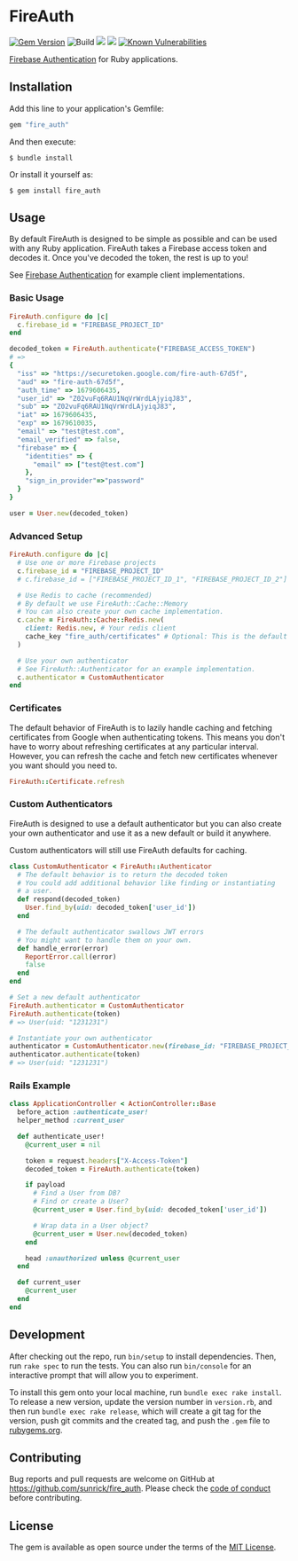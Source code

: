 # FireAuth

[![Gem Version](https://badge.fury.io/rb/fire_auth.svg)](https://rubygems.org/gems/fire_auth)
![Build](https://github.com/sunrick/fire_auth/workflows/CI/badge.svg)
<a href="https://codeclimate.com/github/sunrick/fire_auth/maintainability"><img src="https://api.codeclimate.com/v1/badges/5e8eadb4762ad371641c/maintainability" /></a>
<a href="https://codeclimate.com/github/sunrick/fire_auth/test_coverage"><img src="https://api.codeclimate.com/v1/badges/5e8eadb4762ad371641c/test_coverage" /></a>
[![Known Vulnerabilities](https://snyk.io/test/github/sunrick/fire_auth/badge.svg)](https://snyk.io/test/github/{username}/{repo})

[Firebase Authentication](https://firebase.google.com/docs/auth) for Ruby applications.

## Installation

Add this line to your application's Gemfile:

```ruby
gem "fire_auth"
```

And then execute:

    $ bundle install

Or install it yourself as:

    $ gem install fire_auth

## Usage

By default FireAuth is designed to be simple as possible and can be used with any Ruby application.
FireAuth takes a Firebase access token and decodes it. Once you've decoded the token, the rest is up to you!

See [Firebase Authentication](https://firebase.google.com/docs/auth) for example client implementations.

### Basic Usage
```rb
FireAuth.configure do |c|
  c.firebase_id = "FIREBASE_PROJECT_ID"
end

decoded_token = FireAuth.authenticate("FIREBASE_ACCESS_TOKEN")
# =>
{
  "iss" => "https://securetoken.google.com/fire-auth-67d5f",
  "aud" => "fire-auth-67d5f",
  "auth_time" => 1679606435,
  "user_id" => "Z02vuFq6RAU1NqVrWrdLAjyiqJ83",
  "sub" => "Z02vuFq6RAU1NqVrWrdLAjyiqJ83",
  "iat" => 1679606435,
  "exp" => 1679610035,
  "email" => "test@test.com",
  "email_verified" => false,
  "firebase" => {
    "identities" => {
      "email" => ["test@test.com"]
    },
    "sign_in_provider"=>"password"
  }
}

user = User.new(decoded_token)
```

### Advanced Setup

```rb
FireAuth.configure do |c|
  # Use one or more Firebase projects
  c.firebase_id = "FIREBASE_PROJECT_ID"
  # c.firebase_id = ["FIREBASE_PROJECT_ID_1", "FIREBASE_PROJECT_ID_2"]

  # Use Redis to cache (recommended)
  # By default we use FireAuth::Cache::Memory
  # You can also create your own cache implementation.
  c.cache = FireAuth::Cache::Redis.new(
    client: Redis.new, # Your redis client
    cache_key "fire_auth/certificates" # Optional: This is the default key
  )

  # Use your own authenticator
  # See FireAuth::Authenticator for an example implementation.
  c.authenticator = CustomAuthenticator
end
```

### Certificates

The default behavior of FireAuth is to lazily handle caching and fetching certificates from Google when authenticating tokens. This means you don't have to worry about refreshing certificates at any particular interval. However, you can refresh the cache and fetch new certificates whenever you want should you need to.

```rb
FireAuth::Certificate.refresh
```

### Custom Authenticators

FireAuth is designed to use a default authenticator but you can also create your own authenticator and use it as a new default or build it anywhere.

Custom authenticators will still use FireAuth defaults for caching.

```rb
class CustomAuthenticator < FireAuth::Authenticator
  # The default behavior is to return the decoded token
  # You could add additional behavior like finding or instantiating
  # a user.
  def respond(decoded_token)
    User.find_by(uid: decoded_token['user_id'])
  end

  # The default authenticator swallows JWT errors
  # You might want to handle them on your own.
  def handle_error(error)
    ReportError.call(error)
    false
  end
end

# Set a new default authenticator
FireAuth.authenticator = CustomAuthenticator
FireAuth.authenticate(token)
# => User(uid: "1231231")

# Instantiate your own authenticator
authenticator = CustomAuthenticator.new(firebase_id: "FIREBASE_PROJECT_ID")
authenticator.authenticate(token)
# => User(uid: "1231231")
```

### Rails Example

```rb
class ApplicationController < ActionController::Base
  before_action :authenticate_user!
  helper_method :current_user

  def authenticate_user!
    @current_user = nil

    token = request.headers["X-Access-Token"]
    decoded_token = FireAuth.authenticate(token)

    if payload
      # Find a User from DB?
      # Find or create a User?
      @current_user = User.find_by(uid: decoded_token['user_id'])

      # Wrap data in a User object?
      @current_user = User.new(decoded_token)
    end

    head :unauthorized unless @current_user
  end

  def current_user
    @current_user
  end
end
```

## Development

After checking out the repo, run `bin/setup` to install dependencies. Then, run `rake spec` to run the tests. You can also run `bin/console` for an interactive prompt that will allow you to experiment.

To install this gem onto your local machine, run `bundle exec rake install`. To release a new version, update the version number in `version.rb`, and then run `bundle exec rake release`, which will create a git tag for the version, push git commits and the created tag, and push the `.gem` file to [rubygems.org](https://rubygems.org).

## Contributing

Bug reports and pull requests are welcome on GitHub at https://github.com/sunrick/fire_auth. Please check the [code of conduct](https://github.com/sunrick/fire_auth/blob/main/CODE_OF_CONDUCT.md) before contributing.

## License

The gem is available as open source under the terms of the [MIT License](https://opensource.org/licenses/MIT).
